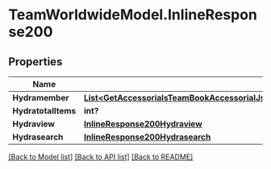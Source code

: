 # TeamWorldwideModel.InlineResponse200
## Properties

Name | Type | Description | Notes
------------ | ------------- | ------------- | -------------
**Hydramember** | [**List&lt;GetAccessorialsTeamBookAccessorialJsonldTeamBookGetAccessorialCreateCollectionGetRead&gt;**](GetAccessorialsTeamBookAccessorialJsonldTeamBookGetAccessorialCreateCollectionGetRead.md) |  | 
**HydratotalItems** | **int?** |  | [optional] 
**Hydraview** | [**InlineResponse200Hydraview**](InlineResponse200Hydraview.md) |  | [optional] 
**Hydrasearch** | [**InlineResponse200Hydrasearch**](InlineResponse200Hydrasearch.md) |  | [optional] 

[[Back to Model list]](../README.md#documentation-for-models) [[Back to API list]](../README.md#documentation-for-api-endpoints) [[Back to README]](../README.md)

